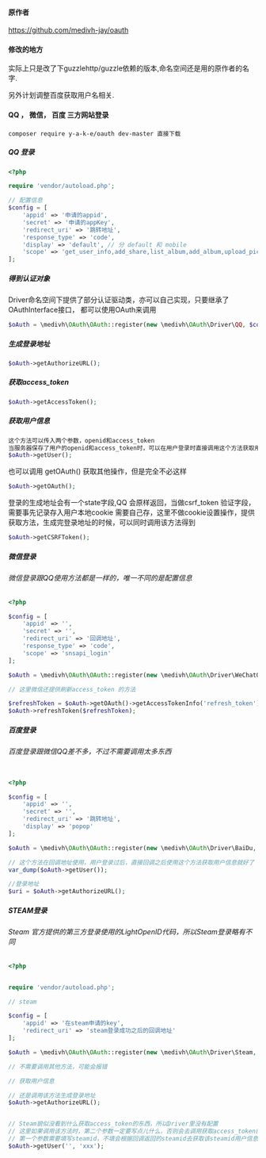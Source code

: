 #### 原作者
https://github.com/medivh-jay/oauth




#### 修改的地方

实际上只是改了下guzzlehttp/guzzle依赖的版本,命名空间还是用的原作者的名字.

另外计划调整百度获取用户名相关.










#### QQ ， 微信， 百度 三方网站登录

```
composer require y-a-k-e/oauth dev-master 直接下载
```

##### QQ 登录

```php
<?php

require 'vendor/autoload.php';

// 配置信息
$config = [
    'appid' => '申请的appid',
    'secret' => '申请的appKey',
    'redirect_uri' => '跳转地址',
    'response_type' => 'code',
    'display' => 'default', // 分 default 和 mobile
    'scope' => 'get_user_info,add_share,list_album,add_album,upload_pic,add_topic,add_one_blog,add_weibo,check_page_fans,add_t,add_pic_t,del_t,get_repost_list,get_info,get_other_info,get_fanslist,get_idolist,add_idol,del_idol,get_tenpay_addr' // 这里可以固定成这个
];
```

##### 得到认证对象
Driver命名空间下提供了部分认证驱动类，亦可以自己实现，只要继承了OAuthInterface接口，
都可以使用OAuth来调用

```php
$oAuth = \medivh\OAuth\OAuth::register(new \medivh\OAuth\Driver\QQ, $config);
```


##### 生成登录地址
```php
$oAuth->getAuthorizeURL();
```

##### 获取access_token

```php
$oAuth->getAccessToken();
```

##### 获取用户信息
```php
这个方法可以传入两个参数，openid和access_token 
当服务器保存了用户的openid和access_token时，可以在用户登录时直接调用这个方法获取用户信息
$oAuth->getUser();
```

也可以调用 getOAuth() 获取其他操作，但是完全不必这样
```php
$oAuth->getOAuth();
```

登录的生成地址会有一个state字段,QQ 会原样返回，当做csrf_token 验证字段，需要事先记录存入用户本地cookie
需要自己存，这里不做cookie设置操作，提供获取方法，生成完登录地址的时候，可以同时调用该方法得到
```php
$oAuth->getCSRFToken();
```

##### 微信登录

###### 微信登录跟QQ使用方法都是一样的，唯一不同的是配置信息

```php
<?php

$config = [
    'appid' => '',
    'secret' => '',
    'redirect_uri' => '回调地址',
    'response_type' => 'code',
    'scope' => 'snsapi_login'
];

$oAuth = \medivh\OAuth\OAuth::register(new \medivh\OAuth\Driver\WeChatQrCode, $config);

// 这里微信还提供刷新access_token 的方法

$refreshToken = $oAuth->getOAuth()->getAccessTokenInfo('refresh_token'); // 这个值建议在获取access_token的时候直接获取并保存
$oAuth->refreshToken($refreshToken);
```

##### 百度登录

###### 百度登录跟微信QQ差不多，不过不需要调用太多东西

```php

<?php

$config = [
    'appid' => '',
    'secret' => '',
    'redirect_uri' => '跳转地址',
    'display' => 'popop'
];

$oAuth = \medivh\OAuth\OAuth::register(new \medivh\OAuth\Driver\BaiDu, $config);

// 这个方法在回调地址使用，用户登录过后，直接回调之后使用这个方法获取用户信息就好了
var_dump($oAuth->getUser());

//登录地址
$uri = $oAuth->getAuthorizeURL();

```

##### STEAM登录

###### Steam 官方提供的第三方登录使用的LightOpenID代码，所以Steam登录略有不同

```php
<?php


require 'vendor/autoload.php';

// steam

$config = [
    'appid' => '在steam申请的key',
    'redirect_uri' => 'steam登录成功之后的回调地址'
];

$oAuth = \medivh\OAuth\OAuth::register(new \medivh\OAuth\Driver\Steam, $config);

// 不需要调用其他方法，可能会报错

// 获取用户信息

// 还是调用该方法生成登录地址
$oAuth->getAuthorizeURL();


// Steam貌似没看到什么获取access_token的东西，所以Driver里没有配置
// 这里如果调用该方法时，第二个参数一定要写点儿什么，否则会去调用获取access_token的方法
// 第一个参数需要填写steamid，不填会根据回调返回的steamid去获取该steamid用户信息
$oAuth->getUser('', 'xxx'); 
```